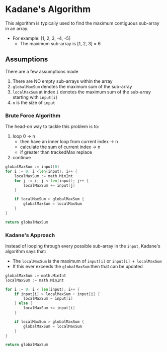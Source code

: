 # Kadane's Algorithm
This algorithm is typically used to find the maximum contiguous sub-array in an array.
 - For example: [1, 2, 3, -4, -5]
    - The maximum sub-array is [1, 2, 3] = 6

## Assumptions
There are a few assumptions made
1. There are NO empty sub-arrays within the array
2. `globalMaxSum` denotes the maximum sum of the sub-array
3. `localMaxSum` at index `i` denotes the maximum sum of the sub-array starting with `input[i]`
4. `n` is the size of `input`

### Brute Force Algorithm
The head-on way to tackle this problem is to:
1. loop 0 -> n
    - then have an inner loop from current index -> n
    - calculate the sum of current index -> n
    - if greater than trackedMax replace
2. continue

```Go
globalMaxSum := input[0]
for i := 0; i <len(input); i++ {
    localMaxSum := math.MinInt
    for j := i; j < len(input); j++ {
        localMaxSum += input[j]
    }

    if localMaxSum > globalMaxSum {
        globalMaxSum = localMaxSum
    }
}

return globalMaxSum
```

### Kadane's Approach
Instead of looping through every possible sub-array in the `input`, Kadane's algorithm says that:
- The `localMaxSum` is the maximum of `input[i]` or `input[i] + localMaxSum`
- If this ever exceeds the `globalMaxSum` then that can be updated

```Go
globalMaxSum := math.MinInt
localMaxSum := math.MinInt

for i := 0; i < len(input); i++ {
    if input[i] > localMaxSum + input[i] {
        localMaxSum = input[i]
    } else {
        localMaxSum += input[i]
    }

    if localMaxSum > globalMaxSum {
        globalMaxSum = localMaxSum
    }
}

return globalMaxSum
```
